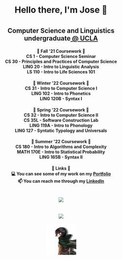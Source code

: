 <h1 align="center">
  Hello there, I'm Jose 👋
   <h1 align="center">
  <!-- <img alt="Halcyon Logo" src="https://github.com/JoseOr1j/Portfolio/blob/master/img/uclabruins.jpg" width="400" /> -->
</h1>
  
</h1>
<h2>
<p align="center">
  Computer Science and Linguistics undergraduate<a href="https://www.ucla.edu/"> @ UCLA</a>
</p>
  </h2>
<!-- <p align="center"> -->

<!--![Banner](https://github.com/JoseOr1j/JoseOr1j/blob/master/Github-Banner.png)-->

<!-- 🔭 I’m currently working on personal projects-->
<h4>
  <p align="center">🌱 Fall '21 Coursework 🌱
    <br>
CS 1 - Computer Science Seminar 
    <br>
CS 30 - Principles and Practices of Computer Science
    <br>
LING 20 - Intro to Linguistic Analysis
    <br>
LS 110 - Intro to Life Sciences 101
</h4>

<h4>
  <p align="center">🌱 Winter '22 Coursework 🌱
    <br>
CS 31 - Intro to Computer Science I
    <br>
LING 102 - Intro to Phonetics
    <br>
LING 120B - Syntax I 
</h4>

<h4>
  <p align="center">🌱 Spring '22 Coursework 🌱
    <br>
CS 32 - Intro to Computer Science II
    <br>
CS 35L - Software Construction Lab 
    <br>
LING 119A - Intro to Phonology
    <br>
LING 127 - Syntatic Typology and Universals 
</h4>

<h4>
  <p align="center">🌱 Summer '22 Coursework 🌱
    <br>
CS 180 - Intro to Algorithms and Complexity 
    <br>
MATH 170E - Intro to Statistical Probability 
    <br>
LING 165B - Syntax II  
</h4>
<!-- begin links -->

<h4>
  <p align="center">🌱 Links 🌱
    <br>
    💻 You can see some of my work on my <a href="https://joseor1j.github.io/Portfolio/"> Portfolio </a>
    <br>
    📫 You can reach me through my <a href="https://linkedin.com/in/jose-orozco-3134a4191/"> LinkedIn </a>
    <br>
</h4>
<!--💻 You can see some of my work on my [Portfolio](joseor1j.github.io/Portfolio/)
- - 📫 You can reach me through my [LinkedIn](linkedin.com/in/jose-orozco-3134a4191/)
-->

<!--### Here are Some of my Stats:
[![Jose's GitHub stats](https://github-readme-stats.vercel.app/api?username=JoseOr1j&&layout=compact&show_icons=true&theme=radical)](https://github.com/JoseOr1j/github-readme-stats)
<br>
[![Top Langs](https://github-readme-stats.vercel.app/api/top-langs/?username=JoseOr1j&layout=compact&show_icons=true&theme=radical)](https://github.com/JoseOr1j/github-readme-stats)
-->

<h4>
  <p align="center">
    <br>
    <a href="https://github.com/JoseOr1j/github-readme-stats">
    <img align="center" src="https://github-readme-stats.vercel.app/api?username=JoseOr1j&&layout=compact&show_icons=true&theme=radical)"/>
</a>
  </p>
</h4>

<h4>
  <p align="center">
    <br>
    <a href="https://github.com/JoseOr1j/github-readme-stats">
    <img align="center" src="https://github-readme-stats.vercel.app/api/top-langs/?username=JoseOr1j&layout=compact&show_icons=true&theme=radical)"/>
</a>
  </p>
</h4>

 <p align="center">
  <img alt="Halcyon Logo" src="https://github.com/JoseOr1j/Portfolio/blob/master/img/mikasa.png" width="100" />
</p>
<!-- ⚡ Fun fact: I am a community college transfer student. -->
<!--
**JoseOr1j/JoseOr1j** is a ✨ _special_ ✨ repository because its `README.md` (this file) appears on your GitHub profile.
LAST UPDATED: 7:28 PM - 2/17/21
-->
